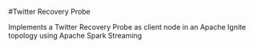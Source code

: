 #Twitter Recovery Probe

Implements a Twitter Recovery Probe as client node in an Apache Ignite topology using Apache Spark Streaming
